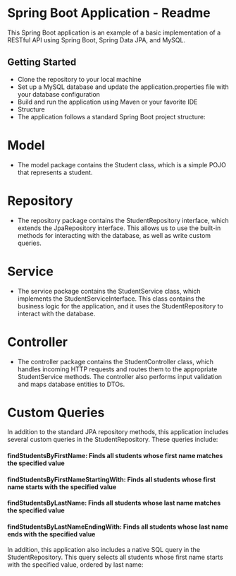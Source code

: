 # Spring Boot Application - Readme
This Spring Boot application is an example of a basic implementation of a RESTful API using Spring Boot, Spring Data JPA, and MySQL.

## Getting Started
- Clone the repository to your local machine
- Set up a MySQL database and update the application.properties file with your database configuration
- Build and run the application using Maven or your favorite IDE
- Structure
- The application follows a standard Spring Boot project structure:


# Model
- The model package contains the Student class, which is a simple POJO that represents a student.

# Repository
- The repository package contains the StudentRepository interface, which extends the JpaRepository interface. This allows us to use the built-in methods for interacting with the database, as well as write custom queries.

# Service
- The service package contains the StudentService class, which implements the StudentServiceInterface. This class contains the business logic for the application, and it uses the StudentRepository to interact with the database.

# Controller
- The controller package contains the StudentController class, which handles incoming HTTP requests and routes them to the appropriate StudentService methods. The controller also performs input validation and maps database entities to DTOs.

# Custom Queries
In addition to the standard JPA repository methods, this application includes several custom queries in the StudentRepository. These queries include:


#### findStudentsByFirstName: Finds all students whose first name matches the specified value
#### findStudentsByFirstNameStartingWith: Finds all students whose first name starts with the specified value
#### findStudentsByLastName: Finds all students whose last name matches the specified value
#### findStudentsByLastNameEndingWith: Finds all students whose last name ends with the specified value
 
In addition, this application also includes a native SQL query in the StudentRepository. This query selects all students whose first name starts with the specified value, ordered by last name:

